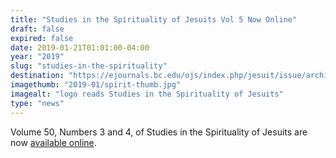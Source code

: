 ```yaml
---
title: "Studies in the Spirituality of Jesuits Vol 5 Now Online"
draft: false
expired: false
date: 2019-01-21T01:01:00-04:00
year: "2019"
slug: "studies-in-the-spirituality"
destination: "https://ejournals.bc.edu/ojs/index.php/jesuit/issue/archive"
imagethumb: "2019-01/spirit-thumb.jpg"
imagealt: "logo reads Studies in the Spirituality of Jesuits"
type: "news"
---
```


Volume 50, Numbers 3 and 4, of Studies in the Spirituality of Jesuits are now <a href="https://ejournals.bc.edu/ojs/index.php/jesuit/issue/archive" >available online</a>.
